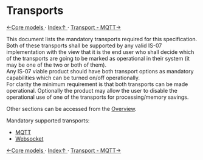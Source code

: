 # Transports

[←Core models ](4.0._Core_models.md) · [ Index↑ ](..) · [Transport - MQTT→](5.1._Transport_-_MQTT.md)



This document lists the mandatory transports required for this specification.
Both of these transports shall be supported by any valid IS-07 implementation with the view that it is the end user who shall decide which of the transports are going to be marked as operational in their system (it may be one of the two or both of them).  
Any IS-07 viable product should have both transport options as mandatory capabilities which can be turned on/off operationally.  
For clarity the minimum requirement is that both transports can be made operational. Optionally the product may allow the user to disable the operational use of one of the transports for processing/memory savings.

Other sections can be accessed from the [Overview](1.0._Overview.md).

Mandatory supported transports:

* [MQTT](5.1._Transport_-_MQTT.md)
* [Websocket](5.2._Transport_-_Websocket.md)

[←Core models ](4.0._Core_models.md) · [ Index↑ ](..) · [Transport - MQTT→](5.1._Transport_-_MQTT.md)
